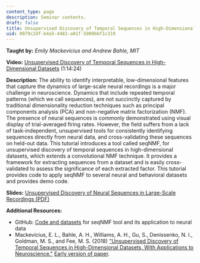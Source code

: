 ```yaml
---
content_type: page
description: Seminar contents.
draft: false
title: Unsupervised Discovery of Temporal Sequences in High-Dimensional Datasets
uid: 0079c2df-b4a5-4482-a01f-5909bbf1c319
---
```

**Taught by:** *Emily Mackevicius and Andrew Bahle, MIT*

**Video:** [Unsupervised Discovery of Temporal Sequences in High-Dimensional Datasets](https://youtu.be/eIUd5kWMuR0) (1:14:24)

**Description:** The ability to identify interpretable, low-dimensional features that capture the dynamics of large-scale neural recordings is a major challenge in neuroscience. Dynamics that include repeated temporal patterns (which we call sequences), are not succinctly captured by traditional dimensionality reduction techniques such as principal components analysis (PCA) and non-negative matrix factorization (NMF). The presence of neural sequences is commonly demonstrated using visual display of trial-averaged firing rates. However, the field suffers from a lack of task-independent, unsupervised tools for consistently identifying sequences directly from neural data, and cross-validating these sequences on held-out data. This tutorial introduces a tool called seqNMF, for unsupervised discovery of temporal sequences in high-dimensional datasets, which extends a convolutional NMF technique. It provides a framework for extracting sequences from a dataset and is easily cross-validated to assess the significance of each extracted factor. This tutorial provides code to apply seqNMF to several neural and behavioral datasets and provides demo code.

**Slides:** [Unsupervised Discovery of Neural Sequences in Large-Scale Recordings (PDF)](https://cbmm.mit.edu/sites/default/files/documents/BCS_Tutorial_seqNMF.pdf)

**Additional Resources:**

- GitHub: [Code and datasets](https://github.com/Feelab/seqNMF) for seqNMF tool and its application to neural data
- Mackevicius, E. L., Bahle, A. H., Williams, A. H., Gu, S., Denissenko, N. I., Goldman, M. S., and Fee, M. S. (2018) ["Unsupervised Discovery of Temporal Sequences in High-Dimensional Datasets, With Applications to Neuroscience."](https://www.biorxiv.org/content/biorxiv/early/2018/03/02/273128.full.pdf) [Early version of paper](https://www.biorxiv.org/content/early/2018/03/02/273128).